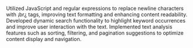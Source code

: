 Utilized JavaScript and regular expressions to replace newline characters with ¡br¿ tags, improving text formatting and
enhancing content readability.
Developed dynamic search functionality to highlight keyword occurrences and improve user interaction with the text.
Implemented text analysis features such as sorting, filtering, and pagination suggestions to optimize content display and
navigation.
